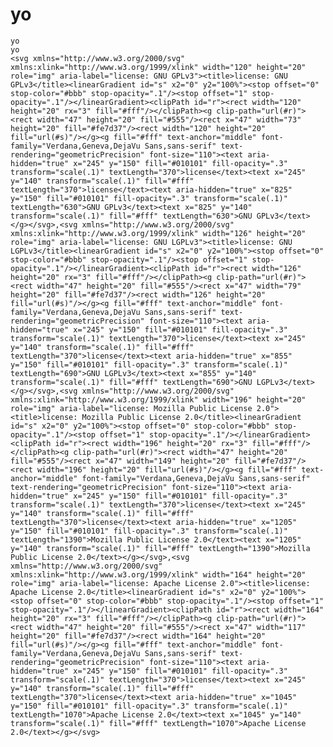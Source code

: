 # yo 
    yo
    yo
    <svg xmlns="http://www.w3.org/2000/svg" xmlns:xlink="http://www.w3.org/1999/xlink" width="120" height="20" role="img" aria-label="license: GNU GPLv3"><title>license: GNU GPLv3</title><linearGradient id="s" x2="0" y2="100%"><stop offset="0" stop-color="#bbb" stop-opacity=".1"/><stop offset="1" stop-opacity=".1"/></linearGradient><clipPath id="r"><rect width="120" height="20" rx="3" fill="#fff"/></clipPath><g clip-path="url(#r)"><rect width="47" height="20" fill="#555"/><rect x="47" width="73" height="20" fill="#fe7d37"/><rect width="120" height="20" fill="url(#s)"/></g><g fill="#fff" text-anchor="middle" font-family="Verdana,Geneva,DejaVu Sans,sans-serif" text-rendering="geometricPrecision" font-size="110"><text aria-hidden="true" x="245" y="150" fill="#010101" fill-opacity=".3" transform="scale(.1)" textLength="370">license</text><text x="245" y="140" transform="scale(.1)" fill="#fff" textLength="370">license</text><text aria-hidden="true" x="825" y="150" fill="#010101" fill-opacity=".3" transform="scale(.1)" textLength="630">GNU GPLv3</text><text x="825" y="140" transform="scale(.1)" fill="#fff" textLength="630">GNU GPLv3</text></g></svg>,<svg xmlns="http://www.w3.org/2000/svg" xmlns:xlink="http://www.w3.org/1999/xlink" width="126" height="20" role="img" aria-label="license: GNU LGPLv3"><title>license: GNU LGPLv3</title><linearGradient id="s" x2="0" y2="100%"><stop offset="0" stop-color="#bbb" stop-opacity=".1"/><stop offset="1" stop-opacity=".1"/></linearGradient><clipPath id="r"><rect width="126" height="20" rx="3" fill="#fff"/></clipPath><g clip-path="url(#r)"><rect width="47" height="20" fill="#555"/><rect x="47" width="79" height="20" fill="#fe7d37"/><rect width="126" height="20" fill="url(#s)"/></g><g fill="#fff" text-anchor="middle" font-family="Verdana,Geneva,DejaVu Sans,sans-serif" text-rendering="geometricPrecision" font-size="110"><text aria-hidden="true" x="245" y="150" fill="#010101" fill-opacity=".3" transform="scale(.1)" textLength="370">license</text><text x="245" y="140" transform="scale(.1)" fill="#fff" textLength="370">license</text><text aria-hidden="true" x="855" y="150" fill="#010101" fill-opacity=".3" transform="scale(.1)" textLength="690">GNU LGPLv3</text><text x="855" y="140" transform="scale(.1)" fill="#fff" textLength="690">GNU LGPLv3</text></g></svg>,<svg xmlns="http://www.w3.org/2000/svg" xmlns:xlink="http://www.w3.org/1999/xlink" width="196" height="20" role="img" aria-label="license: Mozilla Public License 2.0"><title>license: Mozilla Public License 2.0</title><linearGradient id="s" x2="0" y2="100%"><stop offset="0" stop-color="#bbb" stop-opacity=".1"/><stop offset="1" stop-opacity=".1"/></linearGradient><clipPath id="r"><rect width="196" height="20" rx="3" fill="#fff"/></clipPath><g clip-path="url(#r)"><rect width="47" height="20" fill="#555"/><rect x="47" width="149" height="20" fill="#fe7d37"/><rect width="196" height="20" fill="url(#s)"/></g><g fill="#fff" text-anchor="middle" font-family="Verdana,Geneva,DejaVu Sans,sans-serif" text-rendering="geometricPrecision" font-size="110"><text aria-hidden="true" x="245" y="150" fill="#010101" fill-opacity=".3" transform="scale(.1)" textLength="370">license</text><text x="245" y="140" transform="scale(.1)" fill="#fff" textLength="370">license</text><text aria-hidden="true" x="1205" y="150" fill="#010101" fill-opacity=".3" transform="scale(.1)" textLength="1390">Mozilla Public License 2.0</text><text x="1205" y="140" transform="scale(.1)" fill="#fff" textLength="1390">Mozilla Public License 2.0</text></g></svg>,<svg xmlns="http://www.w3.org/2000/svg" xmlns:xlink="http://www.w3.org/1999/xlink" width="164" height="20" role="img" aria-label="license: Apache License 2.0"><title>license: Apache License 2.0</title><linearGradient id="s" x2="0" y2="100%"><stop offset="0" stop-color="#bbb" stop-opacity=".1"/><stop offset="1" stop-opacity=".1"/></linearGradient><clipPath id="r"><rect width="164" height="20" rx="3" fill="#fff"/></clipPath><g clip-path="url(#r)"><rect width="47" height="20" fill="#555"/><rect x="47" width="117" height="20" fill="#fe7d37"/><rect width="164" height="20" fill="url(#s)"/></g><g fill="#fff" text-anchor="middle" font-family="Verdana,Geneva,DejaVu Sans,sans-serif" text-rendering="geometricPrecision" font-size="110"><text aria-hidden="true" x="245" y="150" fill="#010101" fill-opacity=".3" transform="scale(.1)" textLength="370">license</text><text x="245" y="140" transform="scale(.1)" fill="#fff" textLength="370">license</text><text aria-hidden="true" x="1045" y="150" fill="#010101" fill-opacity=".3" transform="scale(.1)" textLength="1070">Apache License 2.0</text><text x="1045" y="140" transform="scale(.1)" fill="#fff" textLength="1070">Apache License 2.0</text></g></svg>